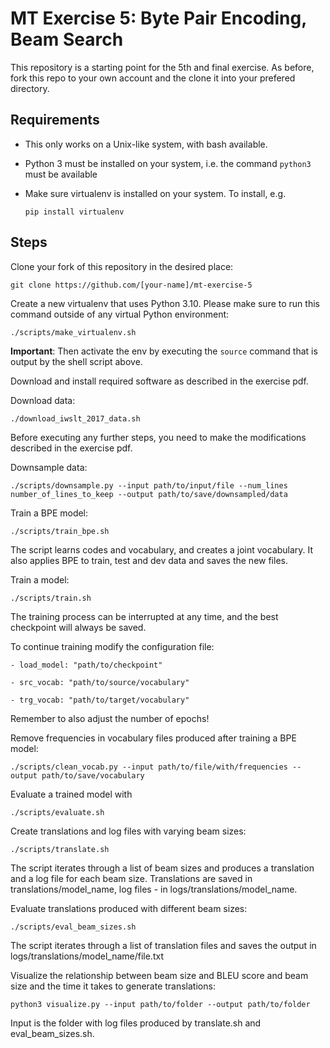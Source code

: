 # MT Exercise 5: Byte Pair Encoding, Beam Search
This repository is a starting point for the 5th and final exercise. As before, fork this repo to your own account and the clone it into your prefered directory.

## Requirements

- This only works on a Unix-like system, with bash available.
- Python 3 must be installed on your system, i.e. the command `python3` must be available
- Make sure virtualenv is installed on your system. To install, e.g.

    `pip install virtualenv`

## Steps

Clone your fork of this repository in the desired place:

    git clone https://github.com/[your-name]/mt-exercise-5

Create a new virtualenv that uses Python 3.10. Please make sure to run this command outside of any virtual Python environment:

    ./scripts/make_virtualenv.sh

**Important**: Then activate the env by executing the `source` command that is output by the shell script above.

Download and install required software as described in the exercise pdf.

Download data:

    ./download_iwslt_2017_data.sh
    
Before executing any further steps, you need to make the modifications described in the exercise pdf.

Downsample data:

    ./scripts/downsample.py --input path/to/input/file --num_lines number_of_lines_to_keep --output path/to/save/downsampled/data

Train a BPE model:

    ./scripts/train_bpe.sh

The script learns codes and vocabulary, and creates a joint vocabulary. It also applies BPE to train, test and dev data and saves the new files.

Train a model:

    ./scripts/train.sh

The training process can be interrupted at any time, and the best checkpoint will always be saved.

To continue training modify the configuration file:

	- load_model: "path/to/checkpoint"

	- src_vocab: "path/to/source/vocabulary"

	- trg_vocab: "path/to/target/vocabulary"

Remember to also adjust the number of epochs!

Remove frequencies in vocabulary files produced after training a BPE model:

    ./scripts/clean_vocab.py --input path/to/file/with/frequencies --output path/to/save/vocabulary

Evaluate a trained model with

    ./scripts/evaluate.sh

Create translations and log files with varying beam sizes:

    ./scripts/translate.sh

The script iterates through a list of beam sizes and produces a translation and a log file for each beam size. Translations are saved in translations/model_name, log files - in logs/translations/model_name.

Evaluate translations produced with different beam sizes:

    ./scripts/eval_beam_sizes.sh

The script iterates through a list of translation files and saves the output in logs/translations/model_name/file.txt

Visualize the relationship between beam size and BLEU score and beam size and the time it takes to generate translations:

    python3 visualize.py --input path/to/folder --output path/to/folder

Input is the folder with log files produced by translate.sh and eval_beam_sizes.sh. 